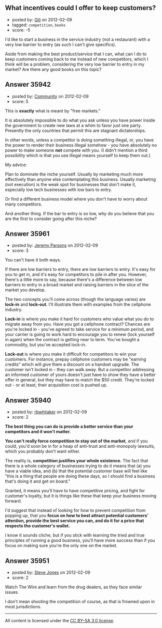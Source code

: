 ## What incentives could I offer to keep customers?

- posted by: [Gili](https://stackexchange.com/users/-1/8409-gili) on 2012-02-09
- tagged: `competition`, `books`
- score: -5

I'd like to start a business in the service industry (not a restaurant) with a very low barrier to entry (as such I can't give specifics).

Aside from making the best product/service that I can, what can I do to keep customers coming back to me instead of new competitors, which I think will be a problem, considering the very low barrier to entry in my market? Are there any good books on this topic?


## Answer 35942

- posted by: [Community](https://stackexchange.com/users/-1/-1-community) on 2012-02-09
- score: 5

This is **exactly** what is meant by "free markets."

It is absolutely impossible to do what you ask unless you have power inside the government to create new laws at a whim to favor just one party. Presently the only countries that permit this are stagnant dictatorships. 

In other words, unless a competitor is doing something illegal, or, you have the power to render their business illegal somehow - you have absolutely no power to make someone **not** compete with you. (I didn't mention a third possibility which is that you use illegal means yourself to keep them out.)

My advice: 

Plan to dominate the niche yourself.  Usually by marketing much more effectively than anyone else contemplating this business. Usually marketing (not execution) is the weak spot for businesses that don't make it, especially low tech businesses with low bars to entry. 

Or find a different business model where you don't have to worry about many competitors. 

And another thing. If the bar to entry is so low, why do you believe that you are the first to consider going after this niche?


## Answer 35961

- posted by: [Jeremy Parsons](https://stackexchange.com/users/-1/4291-jeremy-parsons) on 2012-02-09
- score: 3

You can't have it both ways.

If there are low barriers to entry, there are low barriers to entry. It's easy for you to get in, and it's easy for competitors to pile in after you. However, there's a little more to say, because there's a difference between low barriers to entry in a broad market and raising barriers in the slice of the market you develop.

The two concepts you'll come across (though the language varies) are **lock-in** and **lock-out**. I'll illustrate them with examples from the cellphone industry.

**Lock-in** is where you make it hard for customers who value what you do to migrate away from you. Have you got a cellphone contract? Chances are you're locked in - you've agreed to take service for a minimum period, and your carrier is going to work hard to encourage you to renew (lock yourself in again) when the contract is getting near to term. You've bought a commodity, but you've accepted lock-in.

**Lock-out** is where you make it difficult for competitors to win your customers. For instance, prepay cellphone customers may be "earning credits" which will give them a discount on a handset upgrade.  The customer isn't locked in - they can walk away. But a competitor addressing an informed customer of yours doesn't just have to show they have a better offer in general, but they may have to match the $50 credit. They're locked out - or at least, their acquisition cost is pushed up. 


## Answer 35940

- posted by: [rbwhitaker](https://stackexchange.com/users/-1/15024-rbwhitaker) on 2012-02-09
- score: 2

**The best thing you can do is provide a better service than your competitors and it won't matter.**

**You can't really force competition to stay out of the market**, and if you could, you'd soon be in for a heap of anti-trust and anti-monopoly lawsuits, which you probably don't want either.  

The reality is, **competition justifies your whole existence.**  The fact that there is a whole category of businesses trying to do it means that (a) you have a viable idea, and (b) that the potential customer base will feel like "this is a thing that people are doing these days, so I should find a business that's doing it and get on board."

Granted, it means you'll have to have competitive pricing, and fight for customer's loyalty, but it is things like these that keep your business moving forward.

I'd suggest that instead of looking for how to prevent competition from popping up, that you **focus on how to best attract potential customers' attention, provide the best service you can, and do it for a price that respects the customer's wallet.**  

I know it sounds cliche, but if you stick with learning the tried and true principles of running a good business, you'll have more success than if you focus on making sure you're the only one on the market.

  [1]: http://www.amazon.com/How-Grinch-Stole-Christmas-Seuss/dp/0394800796


## Answer 35951

- posted by: [Steve Jones](https://stackexchange.com/users/-1/12985-steve-jones) on 2012-02-09
- score: 2

Watch The Wire and learn from the drug dealers, as they face similar issues.

I don't mean shooting the competition of course, as that is frowned upon in most jurisdictions.



---

All content is licensed under the [CC BY-SA 3.0 license](https://creativecommons.org/licenses/by-sa/3.0/).
